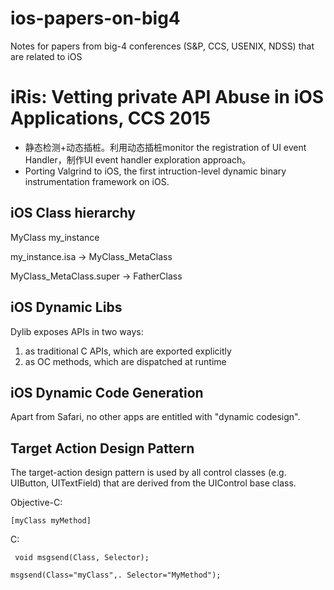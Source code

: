 # ios-papers-on-big4
Notes for papers from big-4 conferences (S&P, CCS, USENIX, NDSS) that are related to iOS

# iRis: Vetting private API Abuse in iOS Applications, CCS 2015
* 静态检测+动态插桩。利用动态插桩monitor the registration of UI event Handler，制作UI event handler exploration approach。
* Porting Valgrind to iOS, the first intruction-level dynamic binary instrumentation framework on iOS.

## iOS Class hierarchy
MyClass my_instance

my_instance.isa -> MyClass_MetaClass

MyClass_MetaClass.super -> FatherClass

## iOS Dynamic Libs
Dylib exposes APIs in two ways:
1. as traditional C APIs, which are exported explicitly
2. as OC methods, which are dispatched at runtime

## iOS Dynamic Code Generation
Apart from Safari, no other apps are entitled with "dynamic codesign".

## Target Action Design Pattern
The target-action design pattern is used by all control classes (e.g. UIButton, UITextField) that are derived from the UIControl base class.

Objective-C:

```[myClass myMethod]```

C:

``` void msgsend(Class, Selector);```

``` msgsend(Class="myClass",. Selector="MyMethod"); ```


